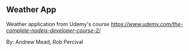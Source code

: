 ## Weather App

Weather application from Udemy's course
*https://www.udemy.com/the-complete-nodejs-developer-course-2/*

By: Andrew Mead, Rob Percival
